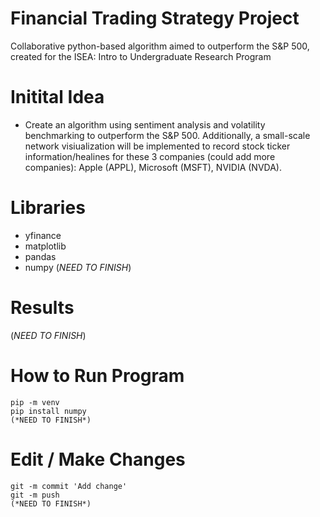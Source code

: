 # Financial Trading Strategy Project
Collaborative python-based algorithm aimed to outperform the S&amp;P 500, created for the ISEA: Intro to Undergraduate Research Program

# Initital Idea
- Create an algorithm using sentiment analysis and volatility benchmarking to outperform the S&P 500. Additionally, a small-scale network visiualization will be implemented to record stock ticker information/healines for these 3 companies (could add more companies): Apple (APPL), Microsoft (MSFT), NVIDIA (NVDA). 

# Libraries
- yfinance
- matplotlib
- pandas
- numpy
(*NEED TO FINISH*)

# Results
(*NEED TO FINISH*)

# How to Run Program
```
pip -m venv
pip install numpy
(*NEED TO FINISH*) 
```

# Edit / Make Changes
```
git -m commit 'Add change'
git -m push
(*NEED TO FINISH*)
```
